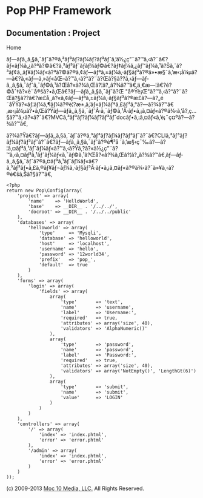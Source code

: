 Pop PHP Framework
=================

Documentation : Project
-----------------------

Home

ãƒ—ãƒ­ã‚¸ã‚§ã‚¯ãƒˆã?®ã‚³ãƒ³ãƒ?ãƒ¼ãƒ?ãƒ³ãƒˆã‚’ä½¿ç”¨ã?™ã‚‹ã?¨ã€?ãƒ«ãƒ¼ã‚¿ã?ªã?©ã€?ã‚³ãƒ³ãƒˆãƒ­ãƒ¼ãƒ©ã€?ãƒ‡ãƒ¼ã‚¿ãƒ™ãƒ¼ã‚¹ã?Šã‚ˆã?³ãƒ¢ã‚¸ãƒ¥ãƒ¼ãƒ«ã?ªã?©ã?®ã‚¢ãƒ—ãƒªã‚±ãƒ¼ã‚·ãƒ§ãƒ³ã?®ä»•æ§˜ã‚’æ‹¡å¼µã?—ã€?ã‚«ãƒ—ã‚»ãƒ«åŒ–ã?™ã‚‹ã?“ã?¨ã?Œã?§ã??ã‚‹ãƒ—ãƒ­ã‚¸ã‚§ã‚¯ãƒˆã‚¯ãƒ©ã‚¹ã?Œå?«ã?¾ã‚Œã?¦ã?„ã?¾ã?™ã€‚ä¸€æ—¦ã€?é?©åˆ‡ã?«è¨­å®šã?•ã‚Œã€?ãƒ—ãƒ­ã‚¸ã‚§ã‚¯ãƒˆã?Œ
"å®Ÿè¡Œ"ã?™ã‚‹ã?“ã?¨ã?Œã?§ã??ã€?æ­£å¸¸ã?«ã‚¢ãƒ—ãƒªã‚±ãƒ¼ã‚·ãƒ§ãƒ³ã?®æ­£ã?—ã?„é
˜åŸŸã?«ãƒ¦ãƒ¼ã‚¶ãƒ¼ã?®è¦?æ±‚ã‚’ãƒ«ãƒ¼ãƒ†ã‚£ãƒ³ã‚°ã?—ã?¾ã?™ã€‚æ‹¡å¼µã?•ã‚Œã?Ÿãƒ—ãƒ­ã‚¸ã‚§ã‚¯ãƒˆÂ·ã‚¯ãƒ©ã‚¹Â·ãƒ•ã‚¡ã‚¤ãƒ«ã?®ä¾‹ã‚’å?‚ç…§ã?™ã‚‹ã?«ã?¯ã€?MVCã‚³ãƒ³ãƒ?ãƒ¼ãƒ?ãƒ³ãƒˆdocãƒ•ã‚¡ã‚¤ãƒ«ã‚’è¡¨ç¤ºã?—ã?¾ã?™ã€‚

ã?¾ã?Ÿã€?ãƒ—ãƒ­ã‚¸ã‚§ã‚¯ãƒˆã?®ã‚³ãƒ³ãƒ?ãƒ¼ãƒ?ãƒ³ãƒˆã?¯ã€?CLIã‚³ãƒ³ãƒ?ãƒ¼ãƒ?ãƒ³ãƒˆã?¯ã€?ãƒ—ãƒ­ã‚¸ã‚§ã‚¯ãƒˆã?®è¶³å
´ã‚’æ§‹ç¯‰ã?—ã?¦ã‚¤ãƒ³ã‚¹ãƒˆãƒ¼ãƒ«ã?™ã‚‹ã?Ÿã‚?ã?«ä½¿ç”¨ã?™ã‚‹ã‚¤ãƒ³ã‚¹ãƒˆãƒ¼ãƒ«ã‚¯ãƒ©ã‚¹ã?Œå?«ã?¾ã‚Œã?¦ã?„ã?¾ã?™ã€‚ãƒ—ãƒ­ã‚¸ã‚§ã‚¯ãƒˆã?®ã‚¤ãƒ³ã‚¹ãƒˆãƒ¼ãƒ«ã€?ã‚³ãƒ³ãƒ•ã‚£ã‚®ãƒ¥ãƒ¬ãƒ¼ã‚·ãƒ§ãƒ³Â·ãƒ•ã‚¡ã‚¤ãƒ«ã?®ä¾‹ã?¯ä»¥ä¸‹ã?®é€šã‚Šã?§ã?™ã€‚

    <?php
    return new Pop\Config(array(
        'project' => array(
            'name'    => 'HelloWorld',
            'base'    => __DIR__ . '/../../',
            'docroot' => __DIR__ . '/../../public'
        ),
        'databases' => array(
            'helloworld' => array(
                'type'     => 'Mysqli',
                'database' => 'helloworld',
                'host'     => 'localhost',
                'username' => 'hello',
                'password' => '12world34',
                'prefix'   => 'pop_',
                'default'  => true
            )
        ),
        'forms' => array(
            'login' => array(
                'fields' => array(
                    array(
                        'type'       => 'text',
                        'name'       => 'username',
                        'label'      => 'Username:',
                        'required'   => true,
                        'attributes' => array('size', 40),
                        'validators' => 'AlphaNumeric()'
                    ),
                    array(
                        'type'       => 'password',
                        'name'       => 'password',
                        'label'      => 'Password:',
                        'required'   => true,
                        'attributes' => array('size', 40),
                        'validators' => array('NotEmpty()', 'LengthGt(6)')
                    ),
                    array(
                        'type'       => 'submit',
                        'name'       => 'submit',
                        'value'      => 'LOGIN'
                    )
                )
            )
        ),
        'controllers' => array(
            '/' => array(
                'index' => 'index.phtml',
                'error' => 'error.phtml'
            ),
            '/admin' => array(
                'index' => 'index.phtml',
                'error' => 'error.phtml'
            )
        )
    ));

\(c) 2009-2013 [Moc 10 Media, LLC.](http://www.moc10media.com) All
Rights Reserved.
